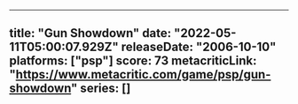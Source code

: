 
---
title: "Gun Showdown"
date: "2022-05-11T05:00:07.929Z"
releaseDate: "2006-10-10"
platforms: ["psp"]
score: 73
metacriticLink: "https://www.metacritic.com/game/psp/gun-showdown"
series: []
---

